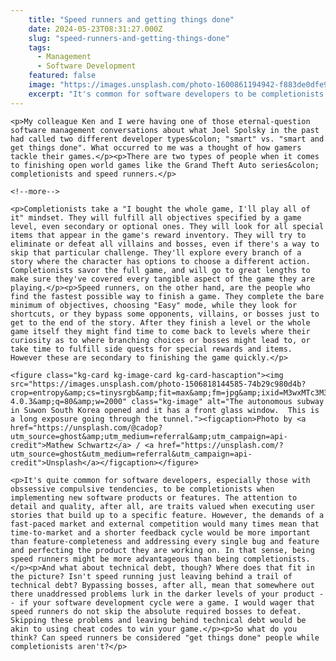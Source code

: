 ```yaml
---
    title: "Speed runners and getting things done"
    date: 2024-05-23T08:31:27.000Z
    slug: "speed-runners-and-getting-things-done"
    tags:
      - Management
      - Software Development
    featured: false
    image: "https://images.unsplash.com/photo-1600861194942-f883de0dfe96?crop=entropy&cs=tinysrgb&fit=max&fm=jpg&ixid=M3wxMTc3M3wwfDF8c2VhcmNofDIzfHxnYW1pbmd8ZW58MHx8fHwxNzE2NDUyOTk2fDA&ixlib=rb-4.0.3&q=80&w=2000"
    excerpt: "It's common for software developers to be completionists when implementing new software products or features. But the demands of a fast-paced market and external competition would mean that time-to-market and a shorter feedback cycle are more important"
---
```

    <p>My colleague Ken and I were having one of those eternal-question software management conversations about what Joel Spolsky in the past had called two different developer types&colon; "smart" vs. "smart and get things done". What occurred to me was a thought of how gamers tackle their games.</p><p>There are two types of people when it comes to finishing open world games like the Grand Theft Auto series&colon; completionists and speed runners.</p>
    
    <!--more-->

    <p>Completionists take a "I bought the whole game, I'll play all of it" mindset. They will fulfill all objectives specified by a game level, even secondary or optional ones. They will look for all special items that appear in the game's reward inventory. They will try to eliminate or defeat all villains and bosses, even if there's a way to skip that particular challenge. They'll explore every branch of a story where the character has options to choose a different action. Completionists savor the full game, and will go to great lengths to make sure they've covered every tangible aspect of the game they are playing.</p><p>Speed runners, on the other hand, are the people who find the fastest possible way to finish a game. They complete the bare minimum of objectives, choosing "Easy" mode, while they look for shortcuts, or they bypass some opponents, villains, or bosses just to get to the end of the story. After they finish a level or the whole game itself they might find time to come back to levels where their curiosity as to where branching choices or bosses might lead to, or take time to fulfill side quests for special rewards and items. However these are secondary to finishing the game quickly.</p>
    
    <figure class="kg-card kg-image-card kg-card-hascaption"><img src="https://images.unsplash.com/photo-1506818144585-74b29c980d4b?crop=entropy&amp;cs=tinysrgb&amp;fit=max&amp;fm=jpg&amp;ixid=M3wxMTc3M3wwfDF8c2VhcmNofDF8fHNwZWVkfGVufDB8fHx8MTcxNjQ1MzA2MHww&amp;ixlib=rb-4.0.3&amp;q=80&amp;w=2000" class="kg-image" alt="The autonomous subway in Suwon South Korea opened and it has a front glass window.  This is a long exposure going through the tunnel."><figcaption>Photo by <a href="https://unsplash.com/@cadop?utm_source=ghost&amp;utm_medium=referral&amp;utm_campaign=api-credit">Mathew Schwartz</a> / <a href="https://unsplash.com/?utm_source=ghost&utm_medium=referral&utm_campaign=api-credit">Unsplash</a></figcaption></figure>
    
    <p>It's quite common for software developers, especially those with obssessive compulsive tendencies, to be completionists when implementing new software products or features. The attention to detail and quality, after all, are traits valued when executing user stories that build up to a specific feature. However, the demands of a fast-paced market and external competition would many times mean that time-to-market and a shorter feedback cycle would be more important than feature-completeness and addressing every single bug and feature and perfecting the product they are working on. In that sense, being speed runners might be more advantageous than being completionists.</p><p>And what about technical debt, though? Where does that fit in the picture? Isn't speed running just leaving behind a trail of technical debt? Bypassing bosses, after all, mean that somewhere out there unaddressed problems lurk in the darker levels of your product -- if your software development cycle were a game. I would wager that speed runners do not skip the absolute required bosses to defeat. Skipping these problems and leaving behind technical debt would be akin to using cheat codes to win your game.</p><p>So what do you think? Can speed runners be considered "get things done" people while completionists aren't?</p>
